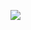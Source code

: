 ![](https://upload.wikimedia.org/wikipedia/commons/thumb/6/69/IMDB_Logo_2016.svg/640px-IMDB_Logo_2016.svg.png)
